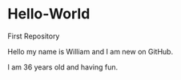 # Hello-World
First Repository

Hello my name is William and I am new on GitHub.


I am 36 years old and having fun.

